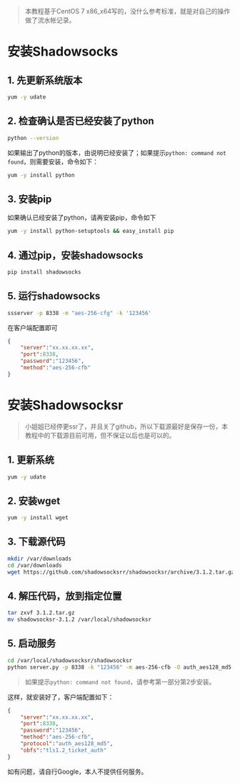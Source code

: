
> 本教程基于CentOS 7 x86_x64写的，没什么参考标准，就是对自己的操作做了流水帐记录。
# 安装Shadowsocks
## 1. 先更新系统版本
```bash
yum -y udate
```
## 2. 检查确认是否已经安装了python
```bash
python --version
```
如果输出了python的版本，由说明已经安装了；如果提示`python: command not found`，则需要安装，命令如下：
```bash
yum -y install python
```
## 3. 安装pip
如果确认已经安装了python，请再安装pip，命令如下
```bash
yum -y install python-setuptools && easy_install pip
```
## 4. 通过pip，安装shadowsocks
```bash
pip install shadowsocks
```
## 5. 运行shadowsocks
```bash
ssserver -p 8338 -m "aes-256-cfg" -k '123456'
```
在客户端配置即可
```json
{
	"server":"xx.xx.xx.xx",
	"port":8338,
	"password":"123456",
	"method":"aes-256-cfb"
}
```

# 安装Shadowsocksr
> 小姐姐已经停更ssr了，并且关了github，所以下载源最好是保存一份，本教程中的下载源目前可用，但不保证以后也是可以的。
## 1. 更新系统
```bash
yum -y udate
```
## 2. 安装wget
```bash
yum -y install wget
```
## 3. 下载源代码
```bash
mkdir /var/downloads
cd /var/downloads
wget https://github.com/shadowsocksrr/shadowsocksr/archive/3.1.2.tar.gz
```
## 4. 解压代码，放到指定位置
```bash
tar zxvf 3.1.2.tar.gz
mv shadowsocksr-3.1.2 /var/local/shadowsocksr
```
## 5. 启动服务
```bash
cd /var/local/shadowsocksr/shadowsocksr
python server.py -p 8338 -k "123456" -m aes-256-cfb -O auth_aes128_md5 -o tls1.2_ticket_auth_compatible
```
> 如果提示`python: command not found`，请参考第一部分第2步安装。

这样，就安装好了，客户端配置如下：
```json
{
	"server":"xx.xx.xx.xx",
	"port":8338,
	"password":"123456",
	"method":"aes-256-cfb",
	"protocol":"auth_aes128_md5",
	"obfs":"tls1.2_ticket_auth"
}
```

如有问题，请自行Google，本人不提供任何服务。
